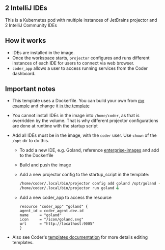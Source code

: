 ## 2 IntelliJ IDEs

This is a Kubernetes pod with multiple instances of JetBrains projector and 2 IntelliJ Community IDEs

## How it works

- IDEs are installed in the image.
- Once the workspace starts, `projector` configures and runs different instances of each IDE for users to connect via web browser.
- `coder_app` allows a user to access running services from the Coder dashboard.

## Important notes

- This template uses a Dockerfile. You can build your own from [my example](https://github.com/sharkymark/dockerfiles/tree/main/multi-jetbrains/multi-intellij/Dockerfile) and change it [in the template](https://github.com/sharkymark/v2-templates/tree/main/multi-projector-intellij)

- You cannot install IDEs in the image into `/home/coder`, as that is overridden by the volume. That is why different projector configurations are done at runtime with the startup script

- Add all IDEs must be in the image, with the `coder` user. Use `chown` of the `/opt` dir to do this.

  - To add a new IDE, e.g. Goland, reference [enterprise-images](https://github.com/coder/enterprise-images/blob/91bf78a9dc6bb18a205f475a141987de4f1eae9e/images/goland/Dockerfile.ubuntu) and add to the Dockerfile

  - Build and push the image

  - Add a new projector config to the startup_script in the template:

    ```sh
    /home/coder/.local/bin/projector config add goland /opt/goland --force --use-separate-config --port 9005 --hostname localhost
    /home/coder/.local/bin/projector run goland &
    ```

  - Add a new coder_app to access the resource

    ```hcl
    resource "coder_app" "goland" {
    agent_id = coder_agent.dev.id
    name     = "goland"
    icon     = "/icon/goland.svg"
    url      = "http://localhost:9005"
    }
    ```

- Also see Coder's [templates documentation](https://coder.com/docs/coder-oss/latest/templates) for more details editing templates.
